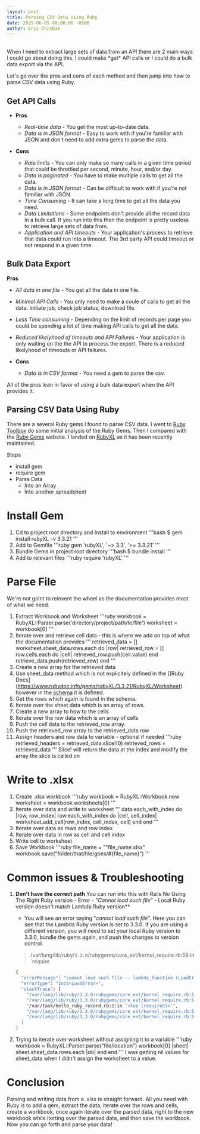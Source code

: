 ```yaml
---
layout: post
title: Parsing CSV Data Using Ruby
date: 2025-06-05 08:00:00 -0500
author: Eric Chrobak
---
```

<br>
When I need to extract large sets of data from an API there are 2 main ways I could go about doing this. I could make *get* API calls or I could do a bulk data export via the API.

Let's go over the pros and cons of each method and then jump into how to parse CSV data using Ruby.

## **Get API Calls**
- **Pros**
  - *Real-time data* - You get the most up-to-date data.
  - *Data is in JSON format* - Easy to work with if you're familiar with JSON and don't need to add extra gems to parse the data.

- **Cons**
  - *Rate limits* - You can only make so many calls in a given time period that could be throttled per second, minute, hour, and/or day.
  - *Data is paginated* - You have to make multiple calls to get all the data.
  - *Data is in JSON format* - Can be difficult to work with if you're not familiar with JSON.
  - *Time Consuming* - It can take a long time to get all the data you need.
  - *Data Limitations* - Some endpoints don't provide all the record data in a bulk call. If you run into this then the endpoint is pretty useless to retrieve large sets of data from.
  - *Application and API timeouts* - Your application's process to retrieve that data could run into a timeout. The 3rd party API could timeout or not respond in a given time.

## **Bulk Data Export**
  **Pros**
  - *All data in one file* - You get all the data in one file.
  - *Minimal API Calls* - You only need to make a coule of calls to get all the data. Initiate job, check job status, download file.
  - *Less Time consuming* - Depending on the limit of records per page you could be spending a lot of time making API calls to get all the data.
  - *Reduced likelyhood of timeouts and API Failures* - Your application is only waiting on the the API to process the export. There is a reduced likelyhood of timeouts or API failures.

- **Cons**
  - *Data is in CSV format* - You need a gem to parse the csv.


All of the pros lean in favor of using a bulk data export when the API provides it.


## **Parsing CSV Data Using Ruby**

There are a several Ruby gems I found to parse CSV data. I went to [Ruby Toolbox](https://www.ruby-toolbox.com/) do some initial analysis of the Ruby Gems. Then I compared with the [Ruby Gems](https://rubygems.org/) website. I landed on [RubyXL](https://rubygems.org/gems/rubyXL) as it has been recently maintained.

Steps
- install gem
- require gem
- Parse Data
    - Into an Array
    - Into another spreadsheet

# Install Gem
1. Cd to project root directory and Install to environment
  '''bash
  $ gem install rubyXL -v 3.3.21
  '''
2. Add to Gemfile
  '''ruby
  gem 'rubyXL', '~> 3.3', '>= 3.3.21'
  '''
3. Bundle Gems in project root directory
  '''bash
  $ bundle install
  '''
4. Add to relevant files
  '''ruby
  require 'rubyXL'
  '''

# Parse File

We're not goint to reinvent the wheel as the documentation provides most of what we need.
1. Extract Workbook and Worksheet
  '''ruby
  workbook = RubyXL::Parser.parse('directory/project/path/to/file')
  worksheet = workbook[0]
  '''
2. Iterate over and retrieve cell data - this is where we add on top of what the documentation provides
  '''
  retrieved_data = []
  worksheet.sheet_data.rows.each do |row|
    retrieved_row = []
    row.cells.each do |cell|
      retrieved_row.push(cell.value)
     end
    retrieve_data.push(retrieved_row)
  end
  '''
  1. Create a new array for the retrieved data
  2. Use sheet_data method which is not explicitely defined in the []Ruby Docs](https://www.rubydoc.info/gems/rubyXL/3.3.21/RubyXL/Worksheet) however in the [schema](http://www.datypic.com/sc/ooxml/e-ssml_worksheet.html) it is defined.
  3. Get the rows which again is found in the schema.
  4. Iterate over the sheet data which is an array of rows.
  5. Create a new array to how to the cells
  6. Iterate over the row data which is an array of cells
  7. Push the cell data to the retrieved_row array.
  8. Push the retrieved_row array to the retrieved_data row
3. Assign headers and row data to variable - optional if needed
  '''ruby
  retrieved_headers = retrieved_data.slice!(0)
  retrieved_rows = retrieved_data
  '''
  Slice! will return the data at the index and modify the array the slice is called on

# Write to .xlsx
1. Create .xlsx workbook
  '''ruby
  workbook = RubyXL::Workbook.new
  worksheet = workbook.worksheets[0]
  '''
2. Iterate over data and write to worksheet
  '''
  data.each_with_index do |row, row_index|
    row.each_with_index do |cell, cell_index|
      worksheet.add_cell(row_index, cell_index, cell)
    end
  end
  '''
  1. Iterate over data as rows and row index
  2. Iterate over data in row as cell and cell index
  3. Write cell to worksheet
3. Save Workbook
  '''ruby
  file_name = ""file_name.xlsx"
  workbook.save("folder/that/file/goes/#{file_name}")
  '''

# Common issues & Troubleshooting
1. **Don't have the correct path**
  You can run into this with Rails No Using The Right Ruby version - Error - *"Cannot load such file"* - Local Ruby version doesn't match Lambda Ruby version**
    - You will see an error saying "*cannot load such file*". Here you can see that the Lambda Ruby version is set to 3.3.0. If you are using a different version, you will need to set your local Ruby version to 3.3.0, bundle the gems again, and push the changes to version control.

    > /var/lang/lib/ruby/`3.3.0`/rubygems/core_ext/kernel_require.rb:59:in `require

    ```bash
    {
      "errorMessage": "cannot load such file -- lambda_function (LoadError)",
      "errorType": "Init<LoadError>",
      "stackTrace": [
        "/var/lang/lib/ruby/3.3.0/rubygems/core_ext/kernel_require.rb:59:in `require'",
        "/var/lang/lib/ruby/3.3.0/rubygems/core_ext/kernel_require.rb:59:in `require'",
        "/var/task/hello_ruby_record.rb:1:in `<top (required)>'",
        "/var/lang/lib/ruby/3.3.0/rubygems/core_ext/kernel_require.rb:59:in `require'",
        "/var/lang/lib/ruby/3.3.0/rubygems/core_ext/kernel_require.rb:59:in `require'"
      ]
    }
    ```
2. Trying to iterate over worksheet without assigning it to a variable
  '''ruby
  workbook = RubyXL::Parser.parse("file/location")
  workbook[0] |sheet|
    sheet.sheet_data.rows.each |do|
    end
  end
  '''
  I was getting nil values for sheet_data when I didn't assign the worksheet to a value.

# Conclusion
Parsing and writing data from a .xlsx is straight forward. All you need with Ruby is to add a gem, extract the data, iterate over the rows and cells, create a workbook, once again iterate over the parsed data, right to the new workbook while iterting over the parsed data, and then save the workbook. Now you can go forth and parse your data!
